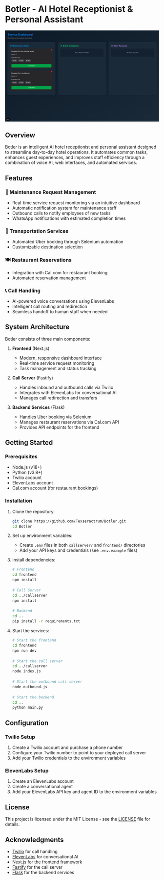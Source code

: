 # Botler - AI Hotel Receptionist & Personal Assistant

![Botler Dashboard](dashboard1.png)

## Overview

Botler is an intelligent AI hotel receptionist and personal assistant designed to streamline day-to-day hotel operations. It automates common tasks, enhances guest experiences, and improves staff efficiency through a combination of voice AI, web interfaces, and automated services.

## Features

### 🔧 Maintenance Request Management

- Real-time service request monitoring via an intuitive dashboard
- Automatic notification system for maintenance staff
- Outbound calls to notify employees of new tasks
- WhatsApp notifications with estimated completion times

### 🚗 Transportation Services

- Automated Uber booking through Selenium automation
- Customizable destination selection

### 🍽️ Restaurant Reservations

- Integration with Cal.com for restaurant booking
- Automated reservation management

### 📞 Call Handling

- AI-powered voice conversations using ElevenLabs
- Intelligent call routing and redirection
- Seamless handoff to human staff when needed

## System Architecture

Botler consists of three main components:

1. **Frontend** (Next.js)

   - Modern, responsive dashboard interface
   - Real-time service request monitoring
   - Task management and status tracking

2. **Call Server** (Fastify)

   - Handles inbound and outbound calls via Twilio
   - Integrates with ElevenLabs for conversational AI
   - Manages call redirection and transfers

3. **Backend Services** (Flask)
   - Handles Uber booking via Selenium
   - Manages restaurant reservations via Cal.com API
   - Provides API endpoints for the frontend

## Getting Started

### Prerequisites

- Node.js (v18+)
- Python (v3.8+)
- Twilio account
- ElevenLabs account
- Cal.com account (for restaurant bookings)

### Installation

1. Clone the repository:

   ```bash
   git clone https://github.com/Texseractrum/Botler.git
   cd Botler
   ```

2. Set up environment variables:

   - Create `.env` files in both `callserver/` and `frontend/` directories
   - Add your API keys and credentials (see `.env.example` files)

3. Install dependencies:

   ```bash
   # Frontend
   cd frontend
   npm install

   # Call Server
   cd ../callserver
   npm install

   # Backend
   cd ..
   pip install -r requirements.txt
   ```

4. Start the services:

   ```bash
   # Start the frontend
   cd frontend
   npm run dev

   # Start the call server
   cd ../callserver
   node index.js

   # Start the outbound call server
   node outbound.js

   # Start the backend
   cd ..
   python main.py
   ```

## Configuration

### Twilio Setup

1. Create a Twilio account and purchase a phone number
2. Configure your Twilio number to point to your deployed call server
3. Add your Twilio credentials to the environment variables

### ElevenLabs Setup

1. Create an ElevenLabs account
2. Create a conversational agent
3. Add your ElevenLabs API key and agent ID to the environment variables

## License

This project is licensed under the MIT License - see the [LICENSE](LICENSE) file for details.

## Acknowledgments

- [Twilio](https://www.twilio.com/) for call handling
- [ElevenLabs](https://elevenlabs.io/) for conversational AI
- [Next.js](https://nextjs.org/) for the frontend framework
- [Fastify](https://www.fastify.io/) for the call server
- [Flask](https://flask.palletsprojects.com/) for the backend services
